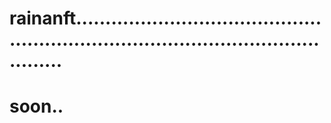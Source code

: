 # rainanft........................................................................................................
# soon..
